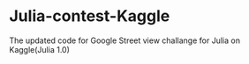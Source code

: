 # Julia-contest-Kaggle
The updated code for Google Street view challange for Julia on Kaggle(Julia 1.0)
